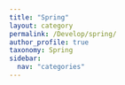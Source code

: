 ```yaml
---
title: "Spring"
layout: category
permalink: /Develop/spring/
author_profile: true
taxonomy: Spring
sidebar:
  nav: "categories"
---
```

